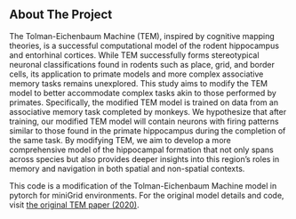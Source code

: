 
<!-- ABOUT THE PROJECT -->
## About The Project

The Tolman-Eichenbaum Machine (TEM), inspired by cognitive mapping theories, is a successful computational model of the rodent hippocampus and entorhinal cortices. While TEM successfully forms stereotypical neuronal classifications found in rodents such as place, grid, and border cells, its application to primate models and more complex associative memory tasks remains unexplored. This study aims to modify the TEM model to better accommodate complex tasks akin to those performed by primates. Specifically, the modified TEM model is trained on data from an associative memory task completed by monkeys. We hypothesize that after training, our modified TEM model will contain neurons with firing patterns similar to those found in the primate hippocampus during the completion of the same task. By modifying TEM, we aim to develop a more comprehensive model of the hippocampal formation that not only spans across species but also provides deeper insights into this region’s roles in memory and navigation in both spatial and non-spatial contexts.

This code is a modification of the Tolman-Eichenbaum Machine model in pytorch for miniGrid environments. 
For the original model details and code, visit [the original TEM paper (2020)](https://www.biorxiv.org/content/10.1101/770495v2.full).